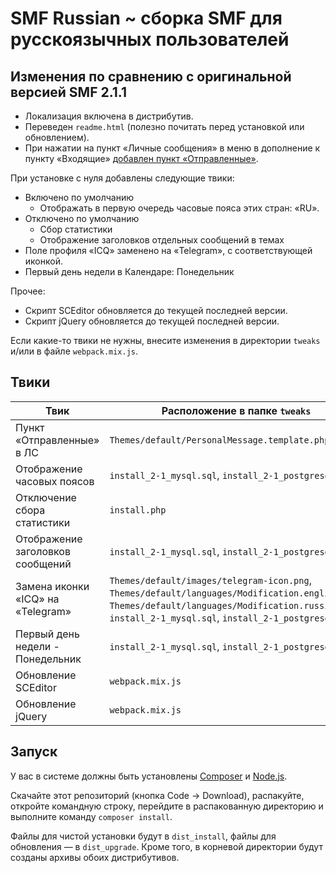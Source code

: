 
# SMF Russian ~ сборка SMF для русскоязычных пользователей

## Изменения по сравнению с оригинальной версией SMF 2.1.1

* Локализация включена в дистрибутив.
* Переведен `readme.html` (полезно почитать перед установкой или обновлением).
* При нажатии на пункт «Личные сообщения» в меню в дополнение к пункту «Входящие» [добавлен пункт «Отправленные»](https://www.simplemachines.org/community/index.php?topic=580740.0).

При установке с нуля добавлены следующие твики:
* Включено по умолчанию
    * Отображать в первую очередь часовые пояса этих стран: «RU».
* Отключено по умолчанию
    * Сбор статистики
    * Отображение заголовков отдельных сообщений в темах
* Поле профиля «ICQ» заменено на «Telegram», с соответствующей иконкой.
* Первый день недели в Календаре: Понедельник

Прочее:
* Скрипт SCEditor обновляется до текущей последней версии.
* Скрипт jQuery обновляется до текущей последней версии.

Если какие-то твики не нужны, внесите изменения в директории `tweaks` и/или в файле `webpack.mix.js`.

## Твики

| Твик  | Расположение в папке `tweaks` |
| ------------- | ------------- |
| Пункт «Отправленные» в ЛС | `Themes/default/PersonalMessage.template.php` |
| Отображение часовых поясов | `install_2-1_mysql.sql`, `install_2-1_postgresql.sql` |
| Отключение сбора статистики | `install.php` |
| Отображение заголовков сообщений | `install_2-1_mysql.sql`, `install_2-1_postgresql.sql` |
| Замена иконки «ICQ» на «Telegram» | `Themes/default/images/telegram-icon.png`, `Themes/default/languages/Modification.english.php`, `Themes/default/languages/Modification.russian.php`, `install_2-1_mysql.sql`, `install_2-1_postgresql.sql` |
| Первый день недели - Понедельник | `install_2-1_mysql.sql`, `install_2-1_postgresql.sql` |
| Обновление SCEditor | `webpack.mix.js` |
| Обновление jQuery | `webpack.mix.js` |

## Запуск

У вас в системе должны быть установлены [Composer](https://getcomposer.org/download/) и [Node.js](https://nodejs.org/en/).

Скачайте этот репозиторий (кнопка Code -> Download), распакуйте, откройте командную строку, перейдите в распакованную директорию и выполните команду `composer install`.

Файлы для чистой установки будут в `dist_install`, файлы для обновления — в `dist_upgrade`. Кроме того, в корневой директории будут созданы архивы обоих дистрибутивов.